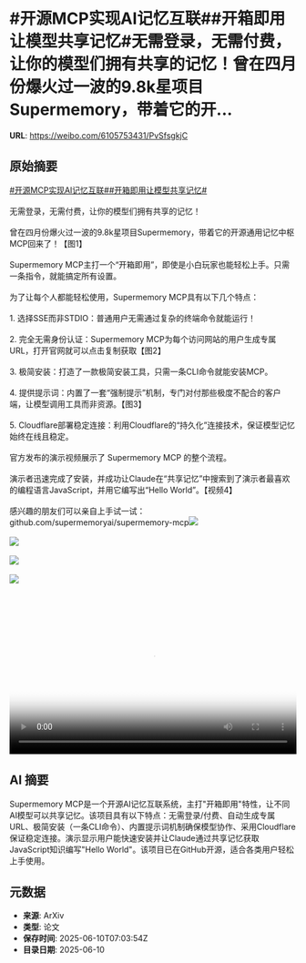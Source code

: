# #开源MCP实现AI记忆互联##开箱即用让模型共享记忆#无需登录，无需付费，让你的模型们拥有共享的记忆！曾在四月份爆火过一波的9.8k星项目Supermemory，带着它的开...

**URL**: https://weibo.com/6105753431/PvSfsgkjC

## 原始摘要

<a href="https://m.weibo.cn/search?containerid=231522type%3D1%26t%3D10%26q%3D%23%E5%BC%80%E6%BA%90MCP%E5%AE%9E%E7%8E%B0AI%E8%AE%B0%E5%BF%86%E4%BA%92%E8%81%94%23&amp;extparam=%23%E5%BC%80%E6%BA%90MCP%E5%AE%9E%E7%8E%B0AI%E8%AE%B0%E5%BF%86%E4%BA%92%E8%81%94%23" data-hide=""><span class="surl-text">#开源MCP实现AI记忆互联#</span></a><a href="https://m.weibo.cn/search?containerid=231522type%3D1%26t%3D10%26q%3D%23%E5%BC%80%E7%AE%B1%E5%8D%B3%E7%94%A8%E8%AE%A9%E6%A8%A1%E5%9E%8B%E5%85%B1%E4%BA%AB%E8%AE%B0%E5%BF%86%23&amp;extparam=%23%E5%BC%80%E7%AE%B1%E5%8D%B3%E7%94%A8%E8%AE%A9%E6%A8%A1%E5%9E%8B%E5%85%B1%E4%BA%AB%E8%AE%B0%E5%BF%86%23" data-hide=""><span class="surl-text">#开箱即用让模型共享记忆#</span></a><br><br>无需登录，无需付费，让你的模型们拥有共享的记忆！<br><br>曾在四月份爆火过一波的9.8k星项目Supermemory，带着它的开源通用记忆中枢MCP回来了！【图1】<br><br>Supermemory MCP主打一个“开箱即用”，即使是小白玩家也能轻松上手。只需一条指令，就能搞定所有设置。<br><br>为了让每个人都能轻松使用，Supermemory MCP具有以下几个特点：<br><br>1. 选择SSE而非STDIO：普通用户无需通过复杂的终端命令就能运行！<br><br>2. 完全无需身份认证：Supermemory MCP为每个访问网站的用户生成专属URL，打开官网就可以点击复制获取【图2】<br><br>3. 极简安装：打造了一款极简安装工具，只需一条CLI命令就能安装MCP。<br><br>4. 提供提示词：内置了一套“强制提示”机制，专门对付那些极度不配合的客户端，让模型调用工具而非资源。【图3】<br><br>5. Cloudflare部署稳定连接：利用Cloudflare的“持久化”连接技术，保证模型记忆始终在线且稳定。<br><br>官方发布的演示视频展示了 Supermemory MCP 的整个流程。<br><br>演示者迅速完成了安装，并成功让Claude在“共享记忆”中搜索到了演示者最喜欢的编程语言JavaScript，并用它编写出“Hello World”。【视频4】<br><br>感兴趣的朋友们可以亲自上手试一试：github.com/supermemoryai/supermemory-mcp<img style="" src="https://tvax2.sinaimg.cn/large/006Fd7o3gy1i2a4mvhtwrj30xc0irh08.jpg" referrerpolicy="no-referrer"><br><br><img style="" src="https://tvax1.sinaimg.cn/large/006Fd7o3ly1i2a4oo4rtdj30zk0rn7d7.jpg" referrerpolicy="no-referrer"><br><br><img style="" src="https://tvax4.sinaimg.cn/large/006Fd7o3gy1i2a4mzq5ucj30os0csgqj.jpg" referrerpolicy="no-referrer"><br><br><img style="" src="https://tvax1.sinaimg.cn/large/006Fd7o3ly1i2a4ozc4ouj31hc0u0dim.jpg" referrerpolicy="no-referrer"><br><br><br clear="both"><div style="clear: both"></div><video controls="controls" poster="https://tvax4.sinaimg.cn/orj480/006Fd7o3ly1i2a4ozh1oej31hc0u0dim.jpg" style="width: 100%"><source src="https://f.video.weibocdn.com/o0/0mFMoPPolx08oVFCDLO001041200sMUH0E010.mp4?label=mp4_720p&amp;template=1280x720.25.0&amp;ori=0&amp;ps=1CwnkDw1GXwCQx&amp;Expires=1749542398&amp;ssig=%2B%2FcyIQadDq&amp;KID=unistore,video"><source src="https://f.video.weibocdn.com/o0/OxDv63iAlx08oVFCuesg01041200e4xU0E010.mp4?label=mp4_hd&amp;template=852x480.25.0&amp;ori=0&amp;ps=1CwnkDw1GXwCQx&amp;Expires=1749542398&amp;ssig=o6kZVOgQ45&amp;KID=unistore,video"><source src="https://f.video.weibocdn.com/o0/kLiFvJpxlx08oVFBUsys010412008sEj0E010.mp4?label=mp4_ld&amp;template=640x360.25.0&amp;ori=0&amp;ps=1CwnkDw1GXwCQx&amp;Expires=1749542398&amp;ssig=O7yqGWOT6h&amp;KID=unistore,video"><p>视频无法显示，请前往<a href="https://video.weibo.com/show?fid=1034%3A5175966432165952" target="_blank" rel="noopener noreferrer">微博视频</a>观看。</p></video>

## AI 摘要

Supermemory MCP是一个开源AI记忆互联系统，主打"开箱即用"特性，让不同AI模型可以共享记忆。该项目具有以下特点：无需登录/付费、自动生成专属URL、极简安装（一条CLI命令）、内置提示词机制确保模型协作、采用Cloudflare保证稳定连接。演示显示用户能快速安装并让Claude通过共享记忆获取JavaScript知识编写"Hello World"。该项目已在GitHub开源，适合各类用户轻松上手使用。

## 元数据

- **来源**: ArXiv
- **类型**: 论文
- **保存时间**: 2025-06-10T07:03:54Z
- **目录日期**: 2025-06-10
